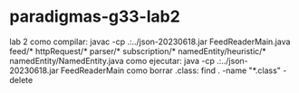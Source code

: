 # paradigmas-g33-lab2
lab 2
como compilar:
javac -cp .:../json-20230618.jar FeedReaderMain.java feed/* httpRequest/* parser/* subscription/* namedEntity/heuristic/* namedEntity/NamedEntity.java
como ejecutar:
java -cp .:../json-20230618.jar FeedReaderMain
como borrar .class:
find . -name "*.class" -delete
